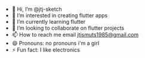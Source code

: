 - 👋 Hi, I’m @jtj-sketch
- 👀 I’m interested in creating flutter apps
- 🌱 I’m currently learning flutter 
- 💞️ I’m looking to collaborate on flutter projects
- 📫 How to reach me email jtjsmuts1985@gmail.com
- 😄 Pronouns: no pronouns i'm a girl
- ⚡ Fun fact: I like electronics

<!---
jtj-sketch/jtj-sketch is a ✨ special ✨ repository because its `README.md` (this file) appears on your GitHub profile.
You can click the Preview link to take a look at your changes.
--->
